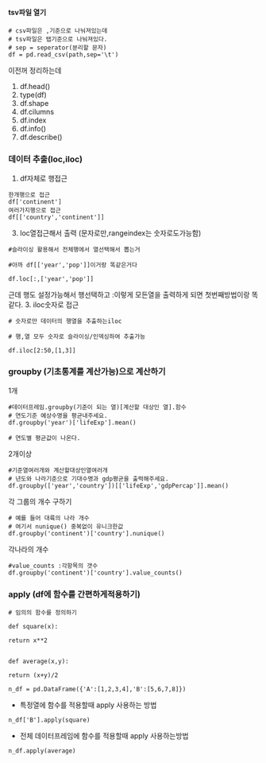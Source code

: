 #### tsv파일 열기
```
# csv파일은 ,기준으로 나눠져있는데 
# tsv파일은 탭기준으로 나눠져있다.
# sep = seperator(분리할 문자)
df = pd.read_csv(path,sep='\t')
```

이전꺼 정리하는데

1. df.head()
2. type(df)
3. df.shape
4. df.cilumns
5. df.index
6. df.info()
7. df.describe()
### 데이터 추출(loc,iloc)
1. df자체로 행접근
```
한개행으로 접근
df['continent']
여러가지행으로 접근
df[['country','continent']]
```
3. loc열접근해서 출력 (문자로만,rangeindex는 숫자로도가능함)
```
#슬라이싱 활용해서 전체행에서 열선택해서 뽑는거

#아까 df[['year','pop']]이거랑 똑같은거다

df.loc[:,['year','pop']]
```
근데 행도 설정가능해서 행선택하고 :이렇게 모든열을 출력하게 되면 첫번째방법이랑 똑같다.
3. iloc숫자로 접근
```
# 숫자로만 데이터의 행열을 추출하는iloc

# 행,열 모두 숫자로 슬라이싱/인덱싱하여 추출가능

df.iloc[2:50,[1,3]]
```



### groupby (기초통계를 계산가능)으로 계산하기

1개
```
#데이터프레임.groupby(기준이 되는 열)[계산할 대상인 열].함수
# 연도기준 예상수명을 평균내주세요.
df.groupby('year')['lifeExp'].mean()

# 연도별 평균값이 나온다.
```
2개이상
```
#기준열여러개와 계산할대상인열여러개
# 년도와 나라기준으로 기대수명과 gdp평균을 출력해주세요.
df.groupby(['year','country'])[['lifeExp','gdpPercap']].mean()
```

 각 그룹의 개수 구하기
```
# 예를 들어 대륙의 나라 개수
# 여기서 nunique() 중복없이 유니크한값
df.groupby('continent')['country'].nunique()
```

각나라의 개수
```
#value_counts :각항목의 갯수
df.groupby('continent')['country'].value_counts()
```
### apply (df에 함수를 간편하게적용하기)

```
# 임의의 함수를 정의하기

def square(x):

return x**2


def average(x,y):

return (x+y)/2
```
```
n_df = pd.DataFrame({'A':[1,2,3,4],'B':[5,6,7,8]})

```

-  특정열에 함수를 적용할때 apply 사용하는 방법
```
n_df['B'].apply(square)
```
- 전체 데이터프레임에 함수를 적용할때 apply 사용하는방법
```
n_df.apply(average)
```

